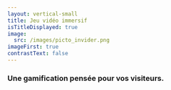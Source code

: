```yaml
---
layout: vertical-small
title: Jeu vidéo immersif
isTitleDisplayed: true
image:
  src: /images/picto_invider.png
imageFirst: true
contrastText: false
---
```

### Une **gamification** pensée pour vos visiteurs.
